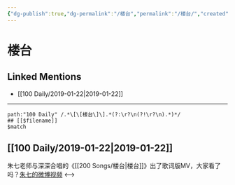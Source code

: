 ```yaml
---
{"dg-publish":true,"dg-permalink":"/楼台","permalink":"/楼台/","created":"2022-12-22T13:50:45.000+08:00","updated":"2023-04-10T15:47:44.000+08:00"}
---
```


# 楼台

## Linked Mentions
- [[100 Daily/2019-01-22\|2019-01-22]]


---

```expander
path:"100 Daily" /.*\[\[楼台\]\].*(?:\r?\n(?!\r?\n).*)*/
## [[$filename]]
$match
```
## [[100 Daily/2019-01-22\|2019-01-22]]
朱七老师与深深合唱的《[[200 Songs/楼台\|楼台]]》出了歌词版MV，大家看了吗？[朱七的微博视频](https://video.weibo.com/show?fid=1034:4331295405478612)
<-->